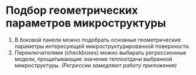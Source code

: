 # Подбор геометрических параметров микроструктуры
1. В боковой панели можно подобрать основные геометрические параметры интересующей микроструктурированной поверхности.
2. Переключателями (checkboxes) можно выбирать регрессионные модели, прощитывающие значение теплоотдачи выбранной микроструктуры.
 _(Регрессии замедляют работу приложения)_ 
